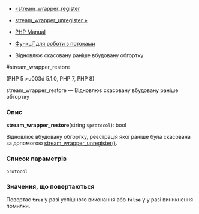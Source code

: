 - [«stream_wrapper_register](function.stream-wrapper-register.md)
- [stream_wrapper_unregister
»](function.stream-wrapper-unregister.md)

- [PHP Manual](index.md)
- [Функції для роботи з потоками](ref.stream.md)
- Відновлює скасовану раніше вбудовану обгортку

#stream_wrapper_restore

(PHP 5 \>u003d 5.1.0, PHP 7, PHP 8)

stream_wrapper_restore — Відновлює скасовану вбудовану раніше
обгортку

### Опис

**stream_wrapper_restore**(string `$protocol`): bool

Відновлює вбудовану обгортку, реєстрація якої раніше була
скасована за допомогою
[stream_wrapper_unregister()](function.stream-wrapper-unregister.md).

### Список параметрів

`protocol`

### Значення, що повертаються

Повертає **`true`** у разі успішного виконання або **`false`** у
у разі виникнення помилки.
